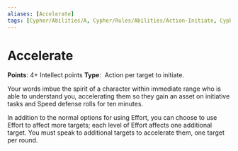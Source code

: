 ```yaml
---
aliases: [Accelerate]
tags: [Cypher/Abilities/A, Cypher/Rules/Abilities/Action-Initiate, Cypher/Type/Third/Speaker]
---
```


# Accelerate

**Points**: 4+ Intellect points
**Type**:  Action per target to initiate.

Your words imbue the spirit of a character within immediate range who is able to understand you, accelerating them so they gain an asset on initiative tasks and Speed defense rolls for ten minutes.

In addition to the normal options for using Effort, you can choose to use Effort to affect more targets; each level of Effort affects one additional target. You must speak to additional targets to accelerate them, one target per round.
